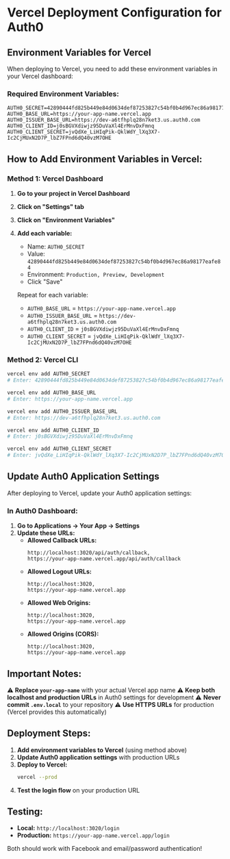 # Vercel Deployment Configuration for Auth0

## Environment Variables for Vercel

When deploying to Vercel, you need to add these environment variables in your Vercel dashboard:

### Required Environment Variables:

```
AUTH0_SECRET=42890444fd825b449e84d0634def87253827c54bf0b4d967ec86a98177eafe84
AUTH0_BASE_URL=https://your-app-name.vercel.app
AUTH0_ISSUER_BASE_URL=https://dev-a6tfhplq28n7ket3.us.auth0.com
AUTH0_CLIENT_ID=j0sBGVXdiwjz95DuVaXl4ErMnvDxFmnq
AUTH0_CLIENT_SECRET=jvQdXe_LiHIqPik-QklWdY_lXq3X7-Ic2CjMUxN2D7P_lbZ7FPnd6dQ40vzM7OHE
```

## How to Add Environment Variables in Vercel:

### Method 1: Vercel Dashboard
1. **Go to your project in Vercel Dashboard**
2. **Click on "Settings" tab**
3. **Click on "Environment Variables"**
4. **Add each variable:**
   - Name: `AUTH0_SECRET`
   - Value: `42890444fd825b449e84d0634def87253827c54bf0b4d967ec86a98177eafe84`
   - Environment: `Production, Preview, Development`
   - Click "Save"

   Repeat for each variable:
   - `AUTH0_BASE_URL` = `https://your-app-name.vercel.app`
   - `AUTH0_ISSUER_BASE_URL` = `https://dev-a6tfhplq28n7ket3.us.auth0.com`
   - `AUTH0_CLIENT_ID` = `j0sBGVXdiwjz95DuVaXl4ErMnvDxFmnq`
   - `AUTH0_CLIENT_SECRET` = `jvQdXe_LiHIqPik-QklWdY_lXq3X7-Ic2CjMUxN2D7P_lbZ7FPnd6dQ40vzM7OHE`

### Method 2: Vercel CLI
```bash
vercel env add AUTH0_SECRET
# Enter: 42890444fd825b449e84d0634def87253827c54bf0b4d967ec86a98177eafe84

vercel env add AUTH0_BASE_URL
# Enter: https://your-app-name.vercel.app

vercel env add AUTH0_ISSUER_BASE_URL
# Enter: https://dev-a6tfhplq28n7ket3.us.auth0.com

vercel env add AUTH0_CLIENT_ID
# Enter: j0sBGVXdiwjz95DuVaXl4ErMnvDxFmnq

vercel env add AUTH0_CLIENT_SECRET
# Enter: jvQdXe_LiHIqPik-QklWdY_lXq3X7-Ic2CjMUxN2D7P_lbZ7FPnd6dQ40vzM7OHE
```

## Update Auth0 Application Settings

After deploying to Vercel, update your Auth0 application settings:

### In Auth0 Dashboard:
1. **Go to Applications → Your App → Settings**
2. **Update these URLs:**
   - **Allowed Callback URLs:** 
     ```
     http://localhost:3020/api/auth/callback,
     https://your-app-name.vercel.app/api/auth/callback
     ```
   - **Allowed Logout URLs:**
     ```
     http://localhost:3020,
     https://your-app-name.vercel.app
     ```
   - **Allowed Web Origins:**
     ```
     http://localhost:3020,
     https://your-app-name.vercel.app
     ```
   - **Allowed Origins (CORS):**
     ```
     http://localhost:3020,
     https://your-app-name.vercel.app
     ```

## Important Notes:

⚠️ **Replace `your-app-name`** with your actual Vercel app name
⚠️ **Keep both localhost and production URLs** in Auth0 settings for development
⚠️ **Never commit `.env.local`** to your repository
⚠️ **Use HTTPS URLs** for production (Vercel provides this automatically)

## Deployment Steps:

1. **Add environment variables to Vercel** (using method above)
2. **Update Auth0 application settings** with production URLs
3. **Deploy to Vercel:**
   ```bash
   vercel --prod
   ```
4. **Test the login flow** on your production URL

## Testing:

- **Local:** `http://localhost:3020/login`
- **Production:** `https://your-app-name.vercel.app/login`

Both should work with Facebook and email/password authentication!
